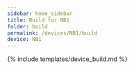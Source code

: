 ```yaml
---
sidebar: home_sidebar
title: Build for NB1
folder: build
permalink: /devices/NB1/build
device: NB1
---
```

{% include templates/device_build.md %}
